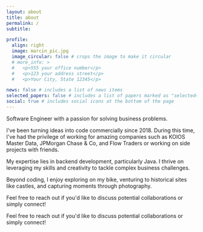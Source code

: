 ```yaml
---
layout: about
title: about
permalink: /
subtitle:

profile:
  align: right
  image: marcin_pic.jpg
  image_circular: false # crops the image to make it circular
  # more_info: >
  #   <p>555 your office number</p>
  #   <p>123 your address street</p>
  #   <p>Your City, State 12345</p>

news: false # includes a list of news items
selected_papers: false # includes a list of papers marked as "selected={true}"
social: true # includes social icons at the bottom of the page
---
```


Software Engineer with a passion for solving business problems.

I've been turning ideas into code commercially since 2018. During this time, I've had the privilege of working for amazing companies such as KOIOS Master Data, JPMorgan Chase & Co, and Flow Traders or working on side projects with friends.

My expertise lies in backend development, particularly Java. I thrive on leveraging my skills and creativity to tackle complex business challenges.

Beyond coding, I enjoy exploring on my bike, venturing to historical sites like castles, and capturing moments through photography.

Feel free to reach out if you'd like to discuss potential collaborations or simply connect!

Feel free to reach out if you'd like to discuss potential collaborations or simply connect!